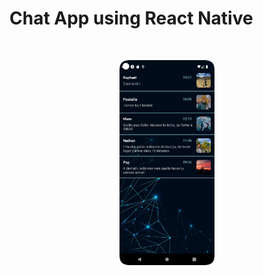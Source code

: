 # Chat App using React Native

<br/>

<p align="center">
<img src="assets/screenshot.png" alt="NO IMAGE" width="30%"/>
</p>

